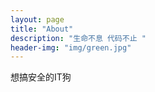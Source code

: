 ```yaml
---
layout: page
title: "About"
description: "生命不息 代码不止 " 
header-img: "img/green.jpg"
---
```


想搞安全的IT狗





